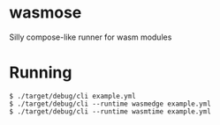 # wasmose

Silly compose-like runner for wasm modules

# Running

```console
$ ./target/debug/cli example.yml
$ ./target/debug/cli --runtime wasmedge example.yml
$ ./target/debug/cli --runtime wasmtime example.yml
```

